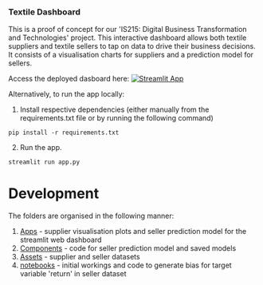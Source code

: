 
### Textile Dashboard 

This is a proof of concept for our 'IS215: Digital Business Transformation and Technologies' project. This interactive dashboard allows both textile suppliers and textile sellers to tap on data to drive their business decisions. It consists of a visualisation charts for suppliers and a prediction model for sellers.

Access the deployed dasboard here: [![Streamlit App](https://static.streamlit.io/badges/streamlit_badge_black_white.svg)](https://weilunteo-textile-dashboard-app-e4tbrh.streamlit.app/)

Alternatively, to run the app locally: 

1. Install respective dependencies (either manually from the requirements.txt file or by running the following command)
```
pip install -r requirements.txt
```

2. Run the app.
```
streamlit run app.py
```

# Development
The folders are organised in the following manner:

1. [Apps](./apps) - supplier visualisation plots and seller prediction model for the streamlit web dashboard
2. [Components](./components) - code for seller prediction model and saved models
3. [Assets](./data) - supplier and seller datasets
4. [notebooks](./notebooks) - initial workings and code to generate bias for target variable 'return' in seller dataset 
